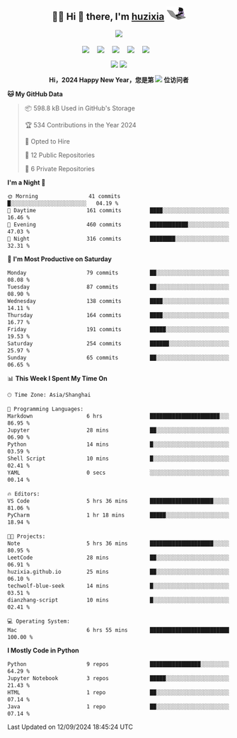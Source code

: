 <div align="center">

## :woman_technologist: Hi 👋 there, I'm [huzixia](https://huzixia.github.io/) <img height="30" src="images/work.gif" />

  <!-- dynamic typing effect 动态打字效果 -->
  <div>
    <a href="https://huzixia.github.io/">
      <img src="https://readme-typing-svg.demolab.com?font=Fira+Code&pause=1000&width=435&lines=console.log(%22Hello%2C%20World%22);胡同学祝您心想事成!&center=true&size=27" />
    </a>
  </div>

  <div>&nbsp;</div>

  <!-- profile logo 个人资料徽标 -->
  <div>
    <a href="https://huzixia.github.io/"><img src="https://img.shields.io/badge/Website-博客-orange" /></a>&emsp;
    <a href="https://www.zhihu.com/people/hu-zi-xia-91"><img src="https://img.shields.io/badge/ZhiHu-知乎-blue" /></a>&emsp;
    <a href="https://twitter.com/zixia80631/"><img src="https://img.shields.io/badge/Twitter-推特-black" /></a>&emsp;
    <a href="https://github.com/HuZixia/Text2Video/assets/38995480/244e64be-3dc4-46bb-8aff-523d8a235a1e"><img src="https://img.shields.io/badge/WeChat-微信-07c160" /></a>&emsp;
    <a href="https://www.cnblogs.com/huzixia"><img src="https://img.shields.io/badge/CnBlog-博客园-yellow" /></a>&emsp;

  </div>

[//]: # (### Github Stats)

 <p>
   <img src="https://github-readme-stats.vercel.app/api?username=HuZixia&rank_icon=github&theme=react&border_color=61dafb&hide_border=true" />
   <img src="https://github-readme-stats.vercel.app/api/top-langs/?username=HuZixia&hide=c%23,powershell,Mathematica,Ruby,Objective-C,Objective-C%2b%2b,Cuda&title_color=61dafb&text_color=ffffff&icon_color=61dafb&bg_color=20232a&langs_count=8&layout=compact&border_color=61dafb&hide_border=true&size_weight=0.5&count_weight=0.5" />
 </p>

</div>

<div align="center"><b>Hi，2024 Happy New Year，您是第 <img src="https://profile-counter.glitch.me/HuZixia/count.svg"></img> 位访问者</b></div>


[//]: # (*   Github Stats)
[//]: # (![Top Langs]&#40;https://github-readme-stats.vercel.app/api/top-langs/?username=HuZixia\&layout=compact&#41;)
[//]: # (![HuZixia's GitHub stats]&#40;https://github-readme-stats.vercel.app/api?username=HuZixia\&rank_icon=github&theme=tokyonight&#41;)


<!--START_SECTION:waka-->
**🐱 My GitHub Data** 

> 📦 598.8 kB Used in GitHub's Storage 
 > 
> 🏆 534 Contributions in the Year 2024
 > 
> 💼 Opted to Hire
 > 
> 📜 12 Public Repositories 
 > 
> 🔑 6 Private Repositories 
 > 
**I'm a Night 🦉** 

```text
🌞 Morning                41 commits          █░░░░░░░░░░░░░░░░░░░░░░░░   04.19 % 
🌆 Daytime                161 commits         ████░░░░░░░░░░░░░░░░░░░░░   16.46 % 
🌃 Evening                460 commits         ████████████░░░░░░░░░░░░░   47.03 % 
🌙 Night                  316 commits         ████████░░░░░░░░░░░░░░░░░   32.31 % 
```
📅 **I'm Most Productive on Saturday** 

```text
Monday                   79 commits          ██░░░░░░░░░░░░░░░░░░░░░░░   08.08 % 
Tuesday                  87 commits          ██░░░░░░░░░░░░░░░░░░░░░░░   08.90 % 
Wednesday                138 commits         ████░░░░░░░░░░░░░░░░░░░░░   14.11 % 
Thursday                 164 commits         ████░░░░░░░░░░░░░░░░░░░░░   16.77 % 
Friday                   191 commits         █████░░░░░░░░░░░░░░░░░░░░   19.53 % 
Saturday                 254 commits         ██████░░░░░░░░░░░░░░░░░░░   25.97 % 
Sunday                   65 commits          ██░░░░░░░░░░░░░░░░░░░░░░░   06.65 % 
```


📊 **This Week I Spent My Time On** 

```text
🕑︎ Time Zone: Asia/Shanghai

💬 Programming Languages: 
Markdown                 6 hrs               ██████████████████████░░░   86.95 % 
Jupyter                  28 mins             ██░░░░░░░░░░░░░░░░░░░░░░░   06.90 % 
Python                   14 mins             █░░░░░░░░░░░░░░░░░░░░░░░░   03.59 % 
Shell Script             10 mins             █░░░░░░░░░░░░░░░░░░░░░░░░   02.41 % 
YAML                     0 secs              ░░░░░░░░░░░░░░░░░░░░░░░░░   00.14 % 

🔥 Editors: 
VS Code                  5 hrs 36 mins       ████████████████████░░░░░   81.06 % 
PyCharm                  1 hr 18 mins        █████░░░░░░░░░░░░░░░░░░░░   18.94 % 

🐱‍💻 Projects: 
Note                     5 hrs 36 mins       ████████████████████░░░░░   80.95 % 
LeetCode                 28 mins             ██░░░░░░░░░░░░░░░░░░░░░░░   06.91 % 
huzixia.github.io        25 mins             ██░░░░░░░░░░░░░░░░░░░░░░░   06.10 % 
techwolf-blue-seek       14 mins             █░░░░░░░░░░░░░░░░░░░░░░░░   03.51 % 
dianzhang-script         10 mins             █░░░░░░░░░░░░░░░░░░░░░░░░   02.41 % 

💻 Operating System: 
Mac                      6 hrs 55 mins       █████████████████████████   100.00 % 
```

**I Mostly Code in Python** 

```text
Python                   9 repos             ████████████████░░░░░░░░░   64.29 % 
Jupyter Notebook         3 repos             █████░░░░░░░░░░░░░░░░░░░░   21.43 % 
HTML                     1 repo              ██░░░░░░░░░░░░░░░░░░░░░░░   07.14 % 
Java                     1 repo              ██░░░░░░░░░░░░░░░░░░░░░░░   07.14 % 
```




 Last Updated on 12/09/2024 18:45:24 UTC
<!--END_SECTION:waka-->


<!--
**HuZixia/HuZixia** is a ✨ _special_ ✨ repository because its `README.md` (this file) appears on your GitHub profile.

Here are some ideas to get you started:

- 🔭 I’m currently working on ...
- 🌱 I’m currently learning ...
- 👯 I’m looking to collaborate on ...
- 🤔 I’m looking for help with ...
- 💬 Ask me about ...
- 📫 How to reach me: ...
- 😄 Pronouns: ...
- ⚡ Fun fact: ...
-->
